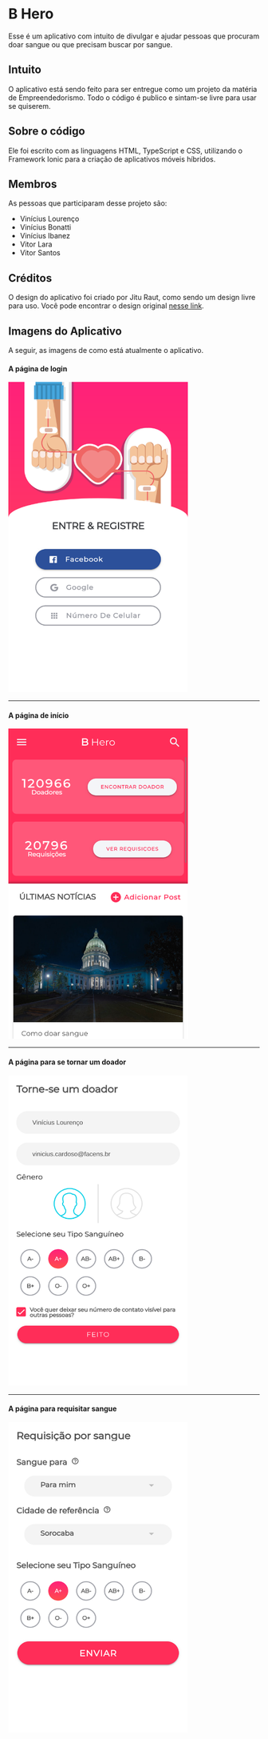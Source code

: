 # B Hero
Esse é um aplicativo com intuito de divulgar e ajudar pessoas que procuram doar sangue ou que precisam buscar por sangue.

## Intuito
O aplicativo está sendo feito para ser entregue como um projeto da matéria de Empreendedorismo. Todo o código é publico e sintam-se livre para usar se quiserem.

## Sobre o código
Ele foi escrito com as linguagens HTML, TypeScript e CSS, utilizando o Framework Ionic para a criação de aplicativos móveis híbridos.

## Membros
As pessoas que participaram desse projeto são:

- Vinícius Lourenço
- Vinícius Bonatti
- Vinícius Ibanez
- Vitor Lara
- Vitor Santos

## Créditos
O design do aplicativo foi criado por Jitu Raut, como sendo um design livre para uso.
Você pode encontrar o design original [nesse link](https://www.behance.net/gallery/69827321/B-Hero-Blood-donation-app-free-UI-kit).

## Imagens do Aplicativo
A seguir, as imagens de como está atualmente o aplicativo.

#### A página de login

<img src="git_images/login.png" alt="A página de login" width="360px" height="620">

---
#### A página de início

<img src="git_images/home.png" alt="A página de início" width="360px" height="620">

---
#### A página para se tornar um doador

<img src="git_images/become-donor.png" alt="A página para se tornar um doador" width="360px" height="620">

---
#### A página para requisitar sangue

<img src="git_images/request-blood.png" alt="A página para requisitar sangue" width="360px" height="620">

